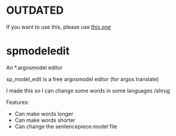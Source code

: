 # OUTDATED
If you want to use this, please use [this one](https://github.com/GoombaProgrammer/spme-gui)

# spmodeledit
 An *.argosmodel editor

 sp_model_edit is a free argosmodel editor (for argos translate)

 I made this so I can change some words in some languages /shrug
  
 Features:
- Can make words longer
- Can make words shorter
- Can change the sentencepiece.model file
